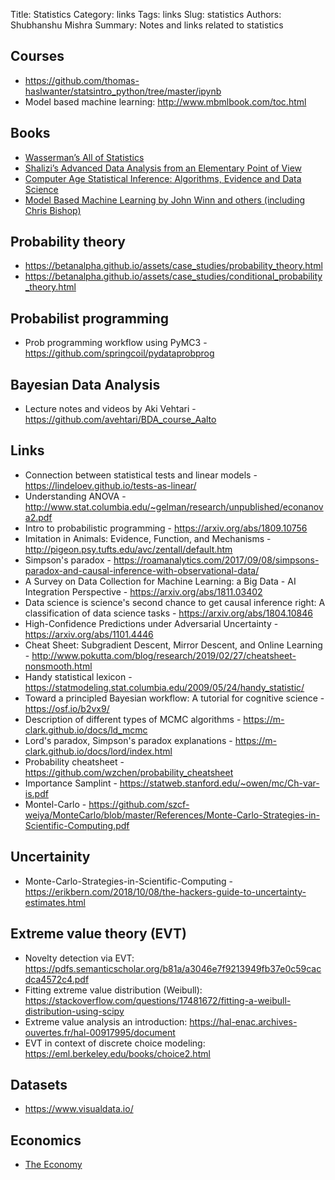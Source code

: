 Title: Statistics
Category: links
Tags: links
Slug: statistics
Authors: Shubhanshu Mishra
Summary: Notes and links related to statistics

## Courses

* https://github.com/thomas-haslwanter/statsintro_python/tree/master/ipynb
* Model based machine learning: http://www.mbmlbook.com/toc.html

## Books

* [Wasserman’s All of Statistics](http://www.stat.cmu.edu/~larry/all-of-statistics/)
* [Shalizi’s Advanced Data Analysis from an Elementary Point of View](http://www.stat.cmu.edu/~cshalizi/ADAfaEPoV/ADAfaEPoV.pdf)
* [Computer Age Statistical Inference: Algorithms, Evidence and Data Science](https://web.stanford.edu/~hastie/CASI/)
* [Model Based Machine Learning by John Winn and others (including Chris Bishop)](http://www.mbmlbook.com/toc.html)

## Probability theory

* https://betanalpha.github.io/assets/case_studies/probability_theory.html
* https://betanalpha.github.io/assets/case_studies/conditional_probability_theory.html

## Probabilist programming

* Prob programming workflow using PyMC3 - https://github.com/springcoil/pydataprobprog

## Bayesian Data Analysis

* Lecture notes and videos by Aki Vehtari - https://github.com/avehtari/BDA_course_Aalto

## Links

* Connection between statistical tests and linear models - https://lindeloev.github.io/tests-as-linear/
* Understanding ANOVA - http://www.stat.columbia.edu/~gelman/research/unpublished/econanova2.pdf
* Intro to probabilistic programming - https://arxiv.org/abs/1809.10756
* Imitation in Animals: Evidence, Function, and Mechanisms - http://pigeon.psy.tufts.edu/avc/zentall/default.htm
* Simpson's paradox - https://roamanalytics.com/2017/09/08/simpsons-paradox-and-causal-inference-with-observational-data/
* A Survey on Data Collection for Machine Learning: a Big Data - AI Integration Perspective - https://arxiv.org/abs/1811.03402
* Data science is science's second chance to get causal inference right: A classification of data science tasks - https://arxiv.org/abs/1804.10846
* High-Confidence Predictions under Adversarial Uncertainty - https://arxiv.org/abs/1101.4446
* Cheat Sheet: Subgradient Descent, Mirror Descent, and Online Learning - http://www.pokutta.com/blog/research/2019/02/27/cheatsheet-nonsmooth.html
* Handy statistical lexicon - https://statmodeling.stat.columbia.edu/2009/05/24/handy_statistic/
* Toward a principled Bayesian workflow: A tutorial for cognitive science - https://osf.io/b2vx9/
* Description of different types of MCMC algorithms - https://m-clark.github.io/docs/ld_mcmc
* Lord's paradox, Simpson's paradox explanations - https://m-clark.github.io/docs/lord/index.html
* Probability cheatsheet - https://github.com/wzchen/probability_cheatsheet
* Importance Samplint - https://statweb.stanford.edu/~owen/mc/Ch-var-is.pdf
* Montel-Carlo - https://github.com/szcf-weiya/MonteCarlo/blob/master/References/Monte-Carlo-Strategies-in-Scientific-Computing.pdf

## Uncertainity

* Monte-Carlo-Strategies-in-Scientific-Computing - https://erikbern.com/2018/10/08/the-hackers-guide-to-uncertainty-estimates.html

## Extreme value theory (EVT)

* Novelty detection via EVT: https://pdfs.semanticscholar.org/b81a/a3046e7f9213949fb37e0c59cacdca4572c4.pdf
* Fitting extreme value distribution (Weibull): https://stackoverflow.com/questions/17481672/fitting-a-weibull-distribution-using-scipy
* Extreme value analysis an introduction: https://hal-enac.archives-ouvertes.fr/hal-00917995/document
* EVT in context of discrete choice modeling: https://eml.berkeley.edu/books/choice2.html


## Datasets

* https://www.visualdata.io/


## Economics

* [The Economy](https://www.core-econ.org/the-economy/)